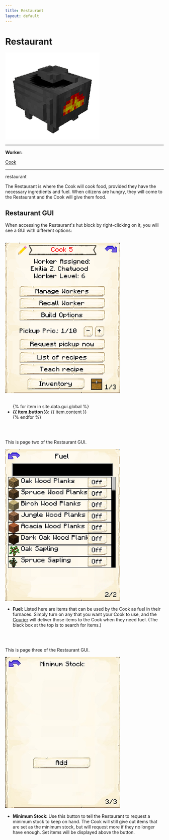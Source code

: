 ```yaml
---
title: Restaurant
layout: default
---
```

# Restaurant

<div class="infobox box text-center">
    <img src="../../assets/images/buildings/restaurant.png" alt="Restaurant's Hut" />
    <hr />
    <div class="row section-text text-left">
        <div class="col">
        <p><strong>Worker:</strong></p>
        </div>
        <div class="col">
        <p><a href="../workers/cook">Cook</a></p>
        </div>
    </div>
    <hr />
    <recipe>restaurant</recipe>
</div>

The Restaurant is where the Cook will cook food, provided they have the necessary ingredients and fuel. When citizens are hungry, they will come to the Restaurant and the Cook will give them food.

## Restaurant GUI

When accessing the Restaurant's hut block by right-clicking on it, you will see a GUI with different options:

<br>
<div class="row">
  <div class="col-sm-12 col-md">
    <img src="../../assets/images/gui/restaurantgui1.png" class="img-fluid mx-auto" alt="Restaurant GUI 1">
  </div>
  <div class="col-sm-12 col-md">
    <br>
    <ul>
      {% for item in site.data.gui.global %}
        <li><strong>{{ item.button }}:</strong> {{ item.content }}</li>
      {% endfor %}
    </ul>
  </div>
</div>
<br> <br>

This is page two of the Restaurant GUI.

<div class="row">
  <div class="col-sm-12 col-md">
    <img src="../../assets/images/gui/restaurantgui2.png" class="img-fluid mx-auto" alt="Restaurant GUI 2">
  </div>
  <div class="col-sm-12 col-md">
      <ul>
      <li><strong> Fuel: </strong> Listed here are items that can be used by the Cook as fuel in their furnaces. Simply turn on any that you want your Cook to use, and the <a href="../../source/workers/courier"> Courier</a> will deliver those items to the Cook when they need fuel. (The black box at the top is to search for items.)</li>
      </ul>
    </div>  
  <br><br>

This is page three of the Restaurant GUI.

<div class="row">
  <div class="col-sm-12 col-md">
    <img src="../../assets/images/gui/restaurantgui3.jpg" class="img-fluid mx-auto" alt="Restaurant GUI 3">
  </div>
  <div class="col-sm-12 col-md">
      <ul>
      <li><strong> Minimum Stock: </strong> Use this button to tell the Restaurant to request a minimum stock to keep on hand. The Cook will still give out items that are set as the minimum stock, but will request more if they no longer have enough. Set items will be displayed above the button.</li>
      </ul>
    </div>  
  <br>
